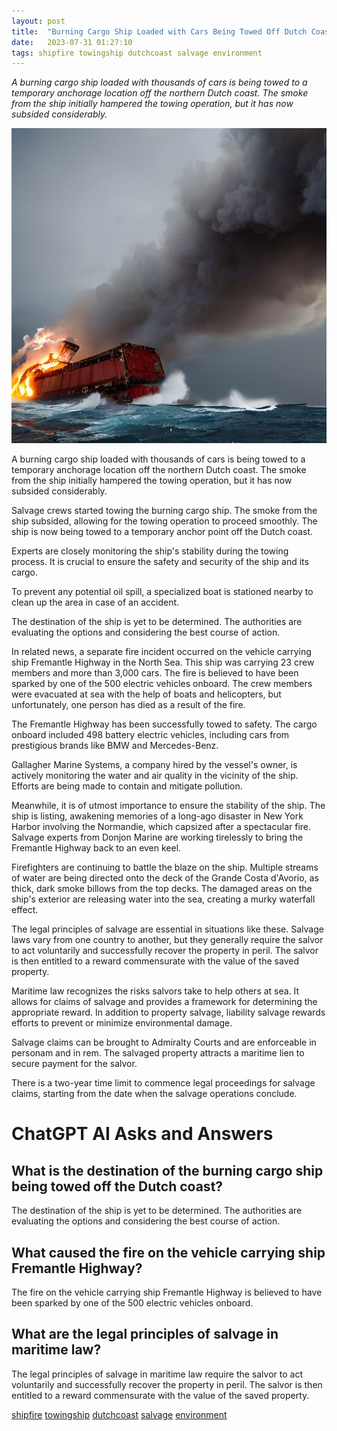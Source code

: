 ```yaml
---
layout: post
title:  "Burning Cargo Ship Loaded with Cars Being Towed Off Dutch Coast"
date:   2023-07-31 01:27:10 
tags: shipfire towingship dutchcoast salvage environment
---
```

*A burning cargo ship loaded with thousands of cars is being towed to a temporary anchorage location off the northern Dutch coast. The smoke from the ship initially hampered the towing operation, but it has now subsided considerably.*

![Burning cargo ship on a stormy sea, with smoke rising from the ship.](/assets/d9e889a3-6746-4fbb-a9ad-f4e8b020cd78.jpg "Burning Cargo Ship Loaded with Cars Being Towed Off Dutch Coast")

A burning cargo ship loaded with thousands of cars is being towed to a temporary anchorage location off the northern Dutch coast. The smoke from the ship initially hampered the towing operation, but it has now subsided considerably.

Salvage crews started towing the burning cargo ship. The smoke from the ship subsided, allowing for the towing operation to proceed smoothly. The ship is now being towed to a temporary anchor point off the Dutch coast.

Experts are closely monitoring the ship's stability during the towing process. It is crucial to ensure the safety and security of the ship and its cargo.

To prevent any potential oil spill, a specialized boat is stationed nearby to clean up the area in case of an accident.

The destination of the ship is yet to be determined. The authorities are evaluating the options and considering the best course of action.

In related news, a separate fire incident occurred on the vehicle carrying ship Fremantle Highway in the North Sea. This ship was carrying 23 crew members and more than 3,000 cars. The fire is believed to have been sparked by one of the 500 electric vehicles onboard. The crew members were evacuated at sea with the help of boats and helicopters, but unfortunately, one person has died as a result of the fire.

The Fremantle Highway has been successfully towed to safety. The cargo onboard included 498 battery electric vehicles, including cars from prestigious brands like BMW and Mercedes-Benz.

Gallagher Marine Systems, a company hired by the vessel's owner, is actively monitoring the water and air quality in the vicinity of the ship. Efforts are being made to contain and mitigate pollution.

Meanwhile, it is of utmost importance to ensure the stability of the ship. The ship is listing, awakening memories of a long-ago disaster in New York Harbor involving the Normandie, which capsized after a spectacular fire. Salvage experts from Donjon Marine are working tirelessly to bring the Fremantle Highway back to an even keel.

Firefighters are continuing to battle the blaze on the ship. Multiple streams of water are being directed onto the deck of the Grande Costa d'Avorio, as thick, dark smoke billows from the top decks. The damaged areas on the ship's exterior are releasing water into the sea, creating a murky waterfall effect.

The legal principles of salvage are essential in situations like these. Salvage laws vary from one country to another, but they generally require the salvor to act voluntarily and successfully recover the property in peril. The salvor is then entitled to a reward commensurate with the value of the saved property.

Maritime law recognizes the risks salvors take to help others at sea. It allows for claims of salvage and provides a framework for determining the appropriate reward. In addition to property salvage, liability salvage rewards efforts to prevent or minimize environmental damage.

Salvage claims can be brought to Admiralty Courts and are enforceable in personam and in rem. The salvaged property attracts a maritime lien to secure payment for the salvor.

There is a two-year time limit to commence legal proceedings for salvage claims, starting from the date when the salvage operations conclude.


# ChatGPT AI Asks and Answers
## What is the destination of the burning cargo ship being towed off the Dutch coast?
The destination of the ship is yet to be determined. The authorities are evaluating the options and considering the best course of action.

## What caused the fire on the vehicle carrying ship Fremantle Highway?
The fire on the vehicle carrying ship Fremantle Highway is believed to have been sparked by one of the 500 electric vehicles onboard.

## What are the legal principles of salvage in maritime law?
The legal principles of salvage in maritime law require the salvor to act voluntarily and successfully recover the property in peril. The salvor is then entitled to a reward commensurate with the value of the saved property.


[shipfire](/tags/shipfire) [towingship](/tags/towingship) [dutchcoast](/tags/dutchcoast) [salvage](/tags/salvage) [environment](/tags/environment)